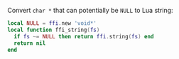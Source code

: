 Convert `char *` that can potentially be `NULL` to Lua string:

```lua
local NULL = ffi.new 'void*'
local function ffi_string(fs)
  if fs ~= NULL then return ffi.string(fs) end
  return nil
end
```
